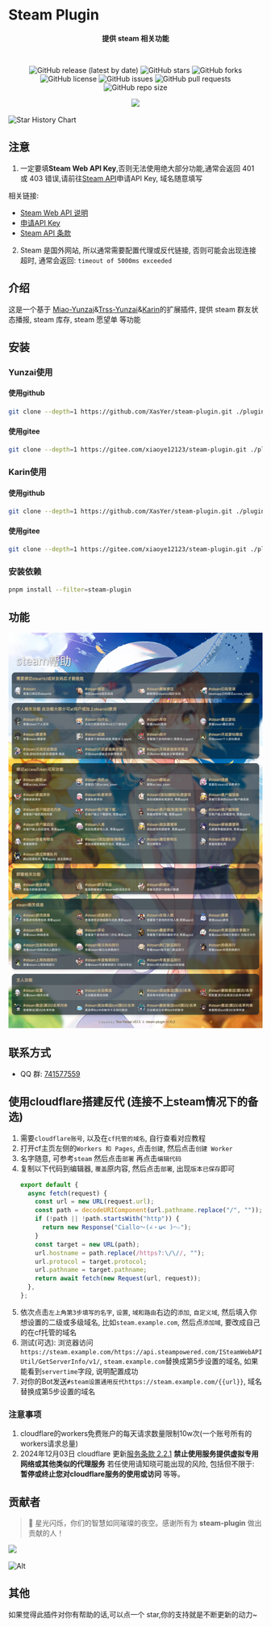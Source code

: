 # Steam Plugin

<div align="center">

**提供 steam 相关功能**

<br/>

![GitHub release (latest by date)](https://img.shields.io/github/v/release/XasYer/steam-plugin)
![GitHub stars](https://img.shields.io/github/stars/XasYer/steam-plugin?style=social)
![GitHub forks](https://img.shields.io/github/forks/XasYer/steam-plugin?style=social)
![GitHub license](https://img.shields.io/github/license/XasYer/steam-plugin)
![GitHub issues](https://img.shields.io/github/issues/XasYer/steam-plugin)
![GitHub pull requests](https://img.shields.io/github/issues-pr/XasYer/steam-plugin)
![GitHub repo size](https://img.shields.io/github/repo-size/XasYer/steam-plugin)
<br/>

<img src="https://count.getloli.com/get/@XasYer-steam-plugin?theme=rule34" />

</div>

![Star History Chart](https://api.star-history.com/svg?repos=XasYer/steam-plugin&type=Date)

## **注意**

1. 一定要填**Steam Web API Key**,否则无法使用绝大部分功能,通常会返回 401 或 403 错误,请前往[Steam API](https://steamcommunity.com/dev/apikey)申请API Key, 域名随意填写

相关链接:

- [Steam Web API 说明](https://partner.steamgames.com/doc/webapi_overview/auth)
- [申请API Key](https://steamcommunity.com/dev/apikey)
- [Steam API 条款](https://steamcommunity.com/dev/apiterms)

2. Steam 是国外网站, 所以通常需要配置代理或反代链接, 否则可能会出现连接超时, 通常会返回: `timeout of 5000ms exceeded`

## 介绍

这是一个基于 [Miao-Yunzai](https://github.com/yoimiya-kokomi/Miao-Yunzai)&[Trss-Yunzai](https://github.com/TimeRainStarSky/Yunzai)&[Karin](https://github.com/KarinJS/Karin)的扩展插件, 提供 steam 群友状态播报, steam 库存, steam 愿望单 等功能

## 安装

### Yunzai使用

#### 使用github

```bash
git clone --depth=1 https://github.com/XasYer/steam-plugin.git ./plugins/steam-plugin
```

#### 使用gitee

```bash
git clone --depth=1 https://gitee.com/xiaoye12123/steam-plugin.git ./plugins/steam-plugin
```

### Karin使用

#### 使用github

```bash
git clone --depth=1 https://github.com/XasYer/steam-plugin.git ./plugins/karin-plugin-steam
```

#### 使用gitee

```bash
git clone --depth=1 https://gitee.com/xiaoye12123/steam-plugin.git ./plugins/karin-plugin-steam
```

### 安装依赖

```bash
pnpm install --filter=steam-plugin
```

## 功能

![帮助图](./resources/help/help.jpg)

## 联系方式

- QQ 群: [741577559](http://qm.qq.com/cgi-bin/qm/qr?_wv=1027&k=IvPaOVo_p-6n--FaLm1v39ML9EZaBRCm&authKey=YPs0p%2FRh8MGPQrWZgn99fk4kGB5PtRAoOYIUqK71FBsBYCDdekxCEHFFHnznpYA1&noverify=0&group_code=741577559)

## 使用cloudflare搭建反代 (连接不上steam情况下的备选)

1. 需要`cloudflare账号`, 以及在`cf托管的域名`, 自行查看对应教程
2. 打开cf主页左侧的`Workers 和 Pages`, 点击`创建`, 然后点击`创建 Worker`
3. 名字随意, 可参考`steam` 然后点击`部署` 再点击`编辑代码`
4. 复制以下代码到编辑器, `覆盖`原内容, 然后点击`部署`, 出现`版本已保存`即可
   ```js
   export default {
     async fetch(request) {
       const url = new URL(request.url);
       const path = decodeURIComponent(url.pathname.replace("/", ""));
       if (!path || !path.startsWith("http")) {
         return new Response("Ciallo～(∠・ω< )⌒☆");
       }
       const target = new URL(path);
       url.hostname = path.replace(/https?:\/\//, "");
       url.protocol = target.protocol;
       url.pathname = target.pathname;
       return await fetch(new Request(url, request));
     },
   };
   ```
5. 依次点击`左上角第3步填写的名字`, `设置`, `域和路由`右边的`添加`, `自定义域`, 然后填入你想设置的二级或多级域名, 比如`steam.example.com`, 然后点`添加域`, 要改成自己的在cf托管的域名
6. 测试(可选): 浏览器访问`https://steam.example.com/https://api.steampowered.com/ISteamWebAPIUtil/GetServerInfo/v1/`, `steam.example.com`替换成第5步设置的域名, 如果能看到`servertime`字段, 说明配置成功
7. 对你的Bot发送`#steam设置通用反代https://steam.example.com/{{url}}`, 域名替换成第5步设置的域名

### 注意事项

1. cloudflare的workers免费账户的每天请求数量限制10w次(一个账号所有的workers请求总量)
2. 2024年12月03日 cloudflare 更新[服务条款 2.2.1](https://www.cloudflare.com/zh-cn/terms/) **禁止使用服务提供虚拟专用网络或其他类似的代理服务** 若任使用请知晓可能出现的风险, 包括但不限于: **暂停或终止您对cloudflare服务的使用或访问** 等等。

## 贡献者

> 🌟 星光闪烁，你们的智慧如同璀璨的夜空。感谢所有为 **steam-plugin** 做出贡献的人！

<a href="https://github.com/XasYer/steam-plugin/graphs/contributors">
  <img src="https://contrib.rocks/image?repo=XasYer/steam-plugin" />
</a>

![Alt](https://repobeats.axiom.co/api/embed/aafe6a6a7a72df285ae3965974546314c467db8d.svg "Repobeats analytics image")

## 其他

如果觉得此插件对你有帮助的话,可以点一个 star,你的支持就是不断更新的动力~
